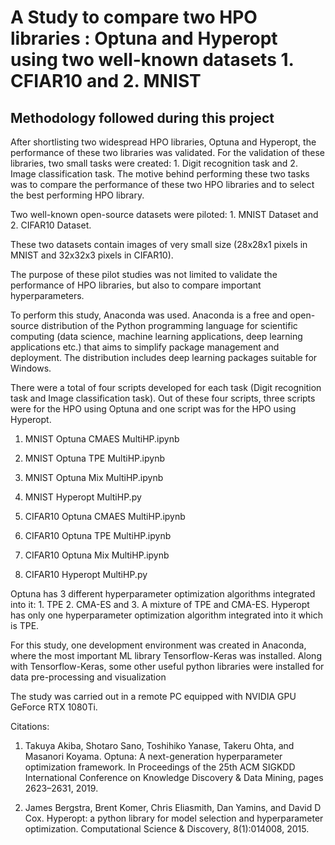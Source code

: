 # A Study to compare two HPO libraries : Optuna and Hyperopt using two well-known datasets 1. CFIAR10 and 2. MNIST

## Methodology followed during this project

After shortlisting two widespread HPO libraries, Optuna and Hyperopt, the performance of these two libraries was validated. For the validation of these libraries, two small tasks were created: 1. Digit recognition task and 2. Image classification task. The motive behind performing these two tasks was to compare the performance of these two HPO libraries and to select the best performing HPO library.

Two well-known open-source datasets were piloted: 1. MNIST Dataset and 2. CIFAR10 Dataset.

These two datasets contain images of very small size (28x28x1 pixels in MNIST and 32x32x3 pixels in CIFAR10).

The purpose of these pilot studies was not limited to validate the performance of HPO libraries, but also to compare important hyperparameters.

To perform this study, Anaconda was used. Anaconda is a free and open-source distribution of the Python programming language for scientific computing (data science, machine learning applications, deep learning applications etc.) that aims to simplify package management and deployment. The distribution includes deep learning packages suitable for Windows. 

There were a total of four scripts developed for each task (Digit recognition task and Image classification task). Out of these four scripts, three scripts were for the HPO using Optuna and one script was for the HPO using Hyperopt. 

1. MNIST Optuna CMAES MultiHP.ipynb
2. MNIST Optuna TPE MultiHP.ipynb
3. MNIST Optuna Mix MultiHP.ipynb
4. MNIST Hyperopt MultiHP.py

1. CIFAR10 Optuna CMAES MultiHP.ipynb
2. CIFAR10 Optuna TPE MultiHP.ipynb
3. CIFAR10 Optuna Mix MultiHP.ipynb
4. CIFAR10 Hyperopt MultiHP.py

Optuna has 3 different hyperparameter optimization algorithms integrated into it: 1. TPE 2. CMA-ES and 3. A mixture of TPE and CMA-ES. Hyperopt has only one hyperparameter optimization algorithm integrated into it which is TPE. 

For this study, one development environment was created in Anaconda, where the most important ML library Tensorflow-Keras was installed. Along with Tensorflow-Keras, some other useful python libraries were installed for data pre-processing and visualization 

The study was carried out in a remote PC equipped with NVIDIA GPU GeForce RTX 1080Ti.

Citations:

1. Takuya Akiba, Shotaro Sano, Toshihiko Yanase, Takeru Ohta, and Masanori Koyama. Optuna: A next-generation hyperparameter optimization framework. In Proceedings of the 25th ACM SIGKDD International Conference on Knowledge Discovery & Data Mining, pages 2623–2631, 2019.

2. James Bergstra, Brent Komer, Chris Eliasmith, Dan Yamins, and David D Cox. Hyperopt: a python library for model selection and hyperparameter optimization. Computational Science & Discovery, 8(1):014008, 2015.
